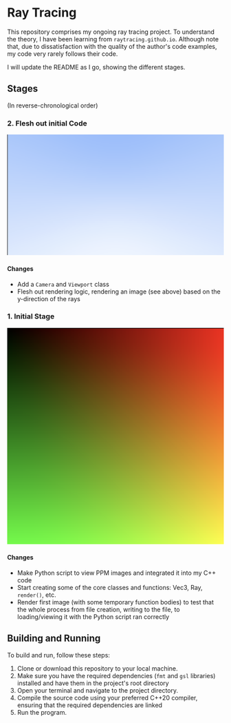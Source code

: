 # Ray Tracing

This repository comprises my ongoing ray tracing project. To understand the theory, I have been learning from `raytracing.github.io`. Although note that, due to dissatisfaction with the quality of the author's code examples, my code very rarely follows their code.

I will update the README as I go, showing the different stages.

## Stages
(In reverse-chronological order)

### 2. Flesh out initial Code

![Output Image from this stage](./assets/stage_2.png)

#### Changes

- Add a `Camera` and `Viewport` class
- Flesh out rendering logic, rendering an image (see above) based on the y-direction of the rays

### 1. Initial Stage

![Output Image from this stage](./assets/stage_1.png)

#### Changes
- Make Python script to view PPM images and integrated it into my C++ code
- Start creating some of the core classes and functions: Vec3, Ray, `render()`, etc.
- Render first image (with some temporary function bodies) to test that the whole process from file creation, writing to the file, to loading/viewing it with the Python script ran correctly

## Building and Running

To build and run, follow these steps:

1. Clone or download this repository to your local machine.
2. Make sure you have the required dependencies (`fmt` and `gsl` libraries) installed and have them in the project's root directory
3. Open your terminal and navigate to the project directory.
4. Compile the source code using your preferred C++20 compiler, ensuring that the required dependencies are linked
5. Run the program.